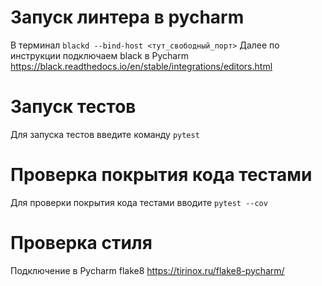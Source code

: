 # Запуск линтера в pycharm  
В терминал ```blackd --bind-host <тут_свободный_порт>```
Далее по инструкции подключаем black в Pycharm https://black.readthedocs.io/en/stable/integrations/editors.html
# Запуск тестов
Для запуска тестов введите команду ```pytest```
# Проверка покрытия кода тестами
Для проверки покрытия кода тестами вводите ```pytest --cov```
# Проверка стиля
Подключение в Pycharm flake8 https://tirinox.ru/flake8-pycharm/